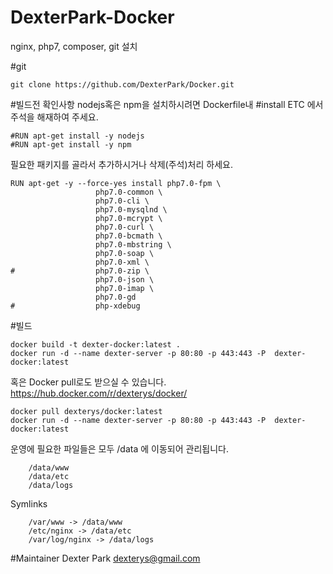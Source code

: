 # DexterPark-Docker
nginx, php7, composer, git 설치

#git
```
git clone https://github.com/DexterPark/Docker.git
```

#빌드전 확인사항
nodejs혹은 npm을 설치하시려면 Dockerfile내 #install ETC 에서 주석을 해재하여 주세요.
```
#RUN apt-get install -y nodejs
#RUN apt-get install -y npm
```

필요한 패키지를 골라서 추가하시거나 삭제(주석)처리 하세요.
```
RUN apt-get -y --force-yes install php7.0-fpm \
				   php7.0-common \
				   php7.0-cli \
				   php7.0-mysqlnd \
				   php7.0-mcrypt \
				   php7.0-curl \
				   php7.0-bcmath \
				   php7.0-mbstring \
				   php7.0-soap \
				   php7.0-xml \
#				   php7.0-zip \
				   php7.0-json \
				   php7.0-imap \
				   php7.0-gd 
#				   php-xdebug 
```

#빌드
```
docker build -t dexter-docker:latest .
docker run -d --name dexter-server -p 80:80 -p 443:443 -P  dexter-docker:latest
```

혹은 Docker pull로도 받으실 수 있습니다.
https://hub.docker.com/r/dexterys/docker/
```
docker pull dexterys/docker:latest
docker run -d --name dexter-server -p 80:80 -p 443:443 -P  dexter-docker:latest
```


운영에 필요한 파일들은 모두 /data 에 이동되어 관리됩니다.
```
    /data/www
    /data/etc
    /data/logs
```
Symlinks
```
    /var/www -> /data/www
    /etc/nginx -> /data/etc
    /var/log/nginx -> /data/logs
```



#Maintainer
Dexter Park <dexterys@gmail.com>
